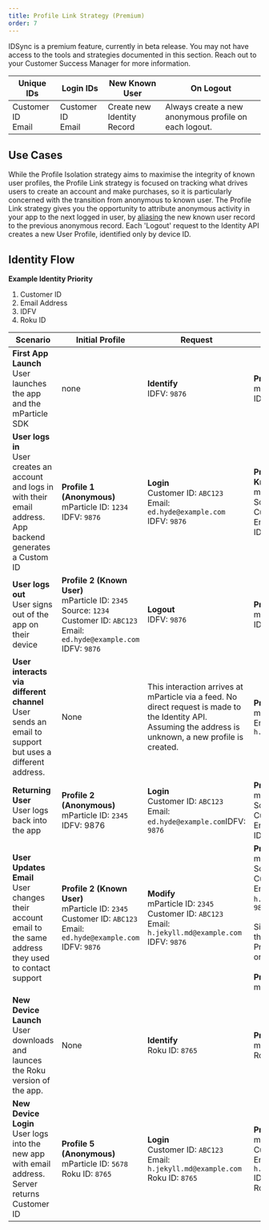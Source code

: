 ```yaml
---
title: Profile Link Strategy (Premium)
order: 7
---
```


<aside>IDSync is a premium feature, currently in beta release. You may not have access to the tools and strategies documented in this section. Reach out to your Customer Success Manager for more information.</aside>

| **Unique IDs** | **Login IDs** | **New Known User** | **On Logout** |
| --- | --- | --- | --- |
| Customer ID<br>Email|Customer ID<br>Email | Create new Identity Record | Always create a new anonymous profile on each logout. |

## Use Cases

While the Profile Isolation strategy aims to maximise the integrity of known user profiles, the Profile Link strategy is focused on tracking what drives users to create an account and make purchases, so it is particularly concerned with the transition from anonymous to known user. The Profile Link strategy gives you the opportunity to attribute anonymous activity in your app to the next logged in user, by [aliasing](/guides/idsync/aliasing) the new known user record to the previous anonymous record. Each &#39;Logout&#39; request to the Identity API creates a new User Profile, identified only by device ID.

## Identity Flow

**Example Identity Priority**

1. Customer ID
2. Email Address
3. IDFV
4. Roku ID

| **Scenario** | **Initial Profile** | **Request** | **New Profile** |
| --- | --- | --- | --- |
| **First App Launch**<br>User launches the app and the mParticle SDK | none | **Identify**<br> IDFV: `9876` | **Profile 1 (Anonymous)**<br>mParticle ID: `1234`<br>IDFV: `9876` |
| **User logs in**<br>User creates an account and logs in with their email address. App backend generates a Custom ID | **Profile 1 (Anonymous)**<br>mParticle ID: `1234`<br>IDFV: `9876` | **Login**<br>Customer ID: `ABC123`<br>Email: `ed.hyde@example.com`<br>IDFV: `9876` | **Profile 2 (Transition to Known User)**<br>mParticle ID: `2345`<br>Source: `1234`<br>Customer ID: `ABC123`<br>Email: `ed.hyde@example.com`<br>IDFV: `9876` |
| **User logs out**<br>User signs out of the app on their device | **Profile 2 (Known User)**<br>mParticle ID: `2345`<br>Source: `1234`<br>Customer ID: `ABC123`<br>Email: `ed.hyde@example.com`<br>IDFV: `9876` | **Logout**<br>IDFV: `9876` | **Profile 3 (Anonymous)**<br>mParticle ID: `3456`<br>IDFV: `9876` |
| **User interacts via different channel**<br>User sends an email to support but uses a different address. | None | This interaction arrives at mParticle via a feed. No direct request is made to the Identity API. Assuming the address is unknown, a new profile is created. | **Profile 4 (Known User)**<br>mParticle ID: `4567`<br>Email: `h.jekyll.md@example.com` |
| **Returning User**<br> User logs back into the app | **Profile 2 (Anonymous)**<br>mParticle ID: `2345`<br>IDFV: 9876 | **Login**<br>Customer ID: `ABC123`<br>Email: `ed.hyde@example.com`IDFV: `9876` | **Profile 2 (Known User)**<br>mParticle ID: `2345`<br>Source: `1234`<br>Customer ID: `ABC123`<br>Email: `ed.hyde@example.com`<br>IDFV: `9876` |
| **User Updates Email**<br>User changes their account email to the same address they used to contact support | **Profile 2 (Known User)**<br>mParticle ID: `2345`<br>Customer ID: `ABC123`<br>Email: `ed.hyde@example.com`<br>IDFV: `9876` | **Modify**<br>mParticle ID: `2345`<br>Customer ID: `ABC123`<br>Email: `h.jekyll.md@example.com`<br>IDFV: `9876` | **Profile 2 (Known User)**<br>mParticle ID: `2345`<br>Source: `1234`<br>Customer ID: `ABC123`<br>Email: `h.jekyll.md@example.com`IDFV: `9876`<br><br>Since email must be unique, the email is removed from Profile 3, which is now orphaned<br><br>**Profile 3 (orphaned)**<br>mParticle ID: `3456` |
| **New Device Launch**<br>User downloads and launces the Roku version of the app. | None | **Identify**<br>Roku ID: `8765` | **Profile 5 (Anonymous)**<br>mParticle ID: `5678`<br>Roku ID: `8765` |
| **New Device Login**<br>User logs into the new app with email address. Server returns Customer ID | **Profile 5 (Anonymous)**<br>mParticle ID: `5678`<br>Roku ID: `8765` | **Login**<br>Customer ID: `ABC123`<br>Email: `h.jekyll.md@example.com`<br>Roku ID: `8765` | **Profile 2 (Known User)**<br>mParticle ID: `2345`<br>Customer ID: `ABC123`<br>Email: `h.jekyll.md@example.com`<br>IDFV: `9876`<br>Roku ID: `8765` |
